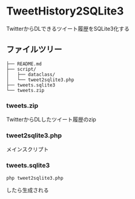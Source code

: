 # TweetHistory2SQLite3
TwitterからDLできるツイート履歴をSQLite3化する

## ファイルツリー
```
├── README.md
├── script/
│   ├── dataclass/
│   └── tweet2sqlite3.php
├── tweets.sqlite3
└── tweets.zip
```

### tweets.zip
TwitterからDLしたツイート履歴のzip

### tweet2sqlite3.php
メインスクリプト

### tweets.sqlite3
```
php tweet2sqlite3.php
```
したら生成される

